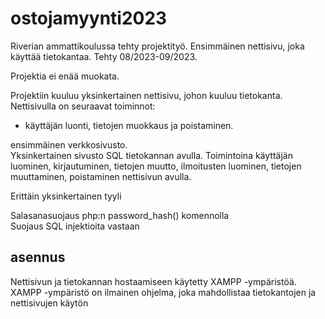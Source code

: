 # ostojamyynti2023
Riverian ammattikoulussa tehty projektityö. Ensimmäinen nettisivu, joka käyttää tietokantaa. Tehty 08/2023-09/2023.

Projektia ei enää muokata.

Projektiin kuuluu yksinkertainen nettisivu, johon kuuluu tietokanta. Nettisivulla on seuraavat toiminnot:
- käyttäjän luonti, tietojen muokkaus ja poistaminen.

ensimmäinen verkkosivusto.\
Yksinkertainen sivusto SQL tietokannan avulla. Toimintoina käyttäjän luominen, kirjautuminen, tietojen muutto, ilmoitusten luominen, tietojen muuttaminen, poistaminen nettisivun avulla.

Erittäin yksinkertainen tyyli

Salasanasuojaus php:n password_hash() komennolla\
Suojaus SQL injektioita vastaan

## asennus
Nettisivun ja tietokannan hostaamiseen käytetty XAMPP -ympäristöä. XAMPP -ympäristö on ilmainen ohjelma, joka mahdollistaa tietokantojen ja nettisivujen käytön 
